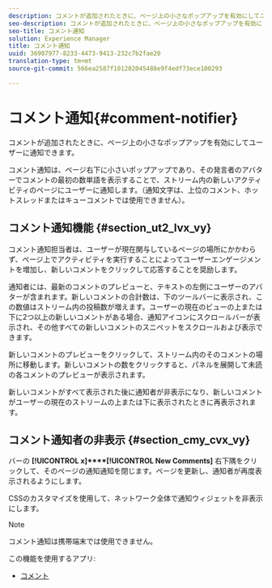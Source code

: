 ```yaml
---
description: コメントが追加されたときに、ページ上の小さなポップアップを有効にしてユーザーに通知できます。
seo-description: コメントが追加されたときに、ページ上の小さなポップアップを有効にしてユーザーに通知できます。
seo-title: コメント通知
solution: Experience Manager
title: コメント通知
uuid: 36907977-8233-4473-9413-232c7b2fae20
translation-type: tm+mt
source-git-commit: 566ea2587f101202045488e9f4edf73ece100293

---
```



# コメント通知{#comment-notifier}

コメントが追加されたときに、ページ上の小さなポップアップを有効にしてユーザーに通知できます。

コメント通知は、ページ右下に小さいポップアップであり、その発言者のアバターでコメントの最初の数単語を表示することで、ストリーム内の新しいアクティビティのページにユーザーに通知します。（通知文字は、上位のコメント、ホットスレッドまたはキューコメントでは使用できません）。

## コメント通知機能 {#section_ut2_lvx_vy}

コメント通知担当者は、ユーザーが現在関与しているページの場所にかかわらず、ページ上でアクティビティを実行することによってユーザーエンゲージメントを増加し、新しいコメントをクリックして応答することを奨励します。

通知者には、最新のコメントのプレビューと、テキストの左側にユーザーのアバターが含まれます。新しいコメントの合計数は、下のツールバーに表示され、この数値はストリーム内の投稿数が増えます。ユーザーの現在のビューの上または下に2つ以上の新しいコメントがある場合、通知アイコンにスクロールバーが表示され、その他すべての新しいコメントのスニペットをスクロールおよび表示できます。

新しいコメントのプレビューをクリックして、ストリーム内のそのコメントの場所に移動します。新しいコメントの数をクリックすると、パネルを展開して未読の各コメントのプレビューが表示されます。

新しいコメントがすべて表示された後に通知者が非表示になり、新しいコメントがユーザーの現在のストリームの上または下に表示されたときに再表示されます。

## コメント通知者の非表示 {#section_cmy_cvx_vy}

バーの **[!UICONTROL x]****[!UICONTROL New Comments]** 右下隅をクリックして、そのページの通知通知を閉じます。ページを更新し、通知者が再度表示されるようにします。

CSSのカスタマイズを使用して、ネットワーク全体で通知ウィジェットを非表示にします。

>[!NOTE]
>
>コメント通知は携帯端末では使用できません。



この機能を使用するアプリ:

* [コメント](/help/using/c-about-apps/c-comments/c-comments.md)

